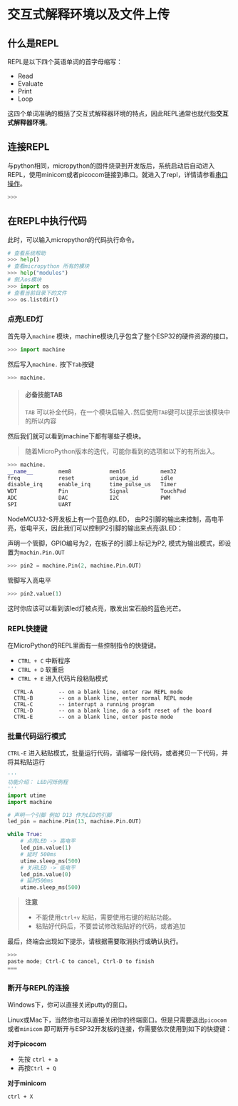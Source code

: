 # 交互式解释环境以及文件上传

## 什么是REPL

REPL是以下四个英语单词的首字母缩写：

- Read 
- Evaluate 
- Print 
- Loop 

这四个单词准确的概括了交互式解释器环境的特点，因此REPL通常也就代指**交互式解释器环境**。

## 连接REPL

与python相同，micropython的固件烧录到开发版后，系统启动后自动进入REPL，使用minicom或者picocom链接到串口。就进入了repl，详情请参看[串口操作](serial_driver.md)。

```python
>>>
```

## 在REPL中执行代码

此时，可以输入micropython的代码执行命令。

```python
# 查看系统帮助
>>> help()
# 查看micropython 所有的模块
>>> help("modules")
# 倒入os模块
>>> import os
# 查看当前目录下的文件
>>> os.listdir()
```

### 点亮LED灯

首先导入`machine` 模块，machine模块几乎包含了整个ESP32的硬件资源的接口。

```python
>>> import machine
```

然后写入`machine.` 按下`Tab`按键

```python
>>> machine.
```

> #### 必备技能TAB
>
> `TAB` 可以补全代码，在一个模块后输入`.`然后使用`TAB`键可以提示出该模块中的所以内容

然后我们就可以看到machine下都有哪些子模块。

> 随着MicroPython版本的迭代，可能你看到的选项和以下的有所出入。

```python
>>> machine.
__name__        mem8            mem16           mem32
freq            reset           unique_id       idle
disable_irq     enable_irq      time_pulse_us   Timer
WDT             Pin             Signal          TouchPad
ADC             DAC             I2C             PWM
SPI             UART
```

NodeMCU32-S开发板上有一个蓝色的LED， 由P2引脚的输出来控制，高电平亮，低电平灭，因此我们可以控制P2引脚的输出来点亮该LED：

声明一个管脚，GPIO编号为2，在板子的引脚上标记为P2, 模式为输出模式，即设置为`machin.Pin.OUT`

```python
>>> pin2 = machine.Pin(2, machine.Pin.OUT)
```

管脚写入高电平

```python
>>> pin2.value(1)
```

这时你应该可以看到该led灯被点亮，散发出宝石般的蓝色光芒。

### REPL快捷键

在MicroPython的REPL里面有一些控制指令的快捷键。

- `CTRL + C` 中断程序
- `CTRL + D` 软重启
- `CTRL + E` 进入代码片段粘贴模式

```
  CTRL-A        -- on a blank line, enter raw REPL mode
  CTRL-B        -- on a blank line, enter normal REPL mode
  CTRL-C        -- interrupt a running program
  CTRL-D        -- on a blank line, do a soft reset of the board
  CTRL-E        -- on a blank line, enter paste mode
```

### 批量代码运行模式

`CTRL-E`  进入粘贴模式，批量运行代码，请编写一段代码，或者拷贝一下代码，并将其粘贴运行

```python
'''
功能介绍： LED闪烁例程
'''
import utime
import machine

# 声明一个引脚 例如 D13 作为LED的引脚
led_pin = machine.Pin(13, machine.Pin.OUT)

while True:
    # 点亮LED -> 高电平
    led_pin.value(1)
    # 延时 500ms
    utime.sleep_ms(500)
    # 关闭LED -> 低电平
    led_pin.value(0)
    # 延时500ms
    utime.sleep_ms(500)
```

> **注意**
>
> - 不能使用`ctrl+v` 粘贴，需要使用右键的粘贴功能。
> - 粘贴好代码后，不要尝试修改粘贴好的代码，或者追加

最后，终端会出现如下提示，请根据需要取消执行或确认执行。

```python
>>> 
paste mode; Ctrl-C to cancel, Ctrl-D to finish
=== 
```

### 断开与REPL的连接

Windows下，你可以直接关闭putty的窗口。

Linux或Mac下，当然你也可以直接关闭你的终端窗口。但是只需要退出`picocom`或者`minicom` 即可断开与ESP32开发板的连接，你需要依次使用到如下的快捷键：

**对于picocom**

- 先按 `ctrl + a`
- 再按`Ctrl + Q`

**对于minicom**

`ctrl + X`



